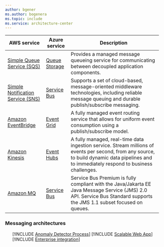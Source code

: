 ```yaml
---
author: bgener
ms.author: bogenera
ms.topic: include
ms.service: architecture-center
---
```


| AWS service | Azure service | Description |
|-------------|---------------|-------------|
| [Simple Queue Service (SQS)](https://aws.amazon.com/sqs) | [Queue Storage](https://azure.microsoft.com/services/storage/queues) | Provides a managed message queueing service for communicating between decoupled application components. |
| [Simple Notification Service (SNS)](https://aws.amazon.com/sns) | [Service Bus](https://azure.microsoft.com/services/service-bus) | Supports a set of cloud-based, message-oriented middleware technologies, including reliable message queuing and durable publish/subscribe messaging. |
| [Amazon EventBridge](https://aws.amazon.com/eventbridge) | [Event Grid](https://azure.microsoft.com/services/event-grid) | A fully managed event routing service that allows for uniform event consumption using a publish/subscribe model. |
| [Amazon Kinesis](https://aws.amazon.com/kinesis/) | [Event Hubs](https://azure.microsoft.com/services/event-hubs) | A fully managed, real-time data ingestion service. Stream millions of events per second, from any source, to build dynamic data pipelines and to immediately respond to business challenges. |
| [Amazon MQ](https://docs.aws.amazon.com/amazon-mq) | [Service Bus](/azure/service-bus-messaging/migrate-jms-activemq-to-servicebus) | Service Bus Premium is fully compliant with the Java/Jakarta EE Java Message Service (JMS) 2.0 API. Service Bus Standard supports the JMS 1.1 subset focused on queues. |

### Messaging architectures

<ul class="grid">

[!INCLUDE [Anomaly Detector Process](../../includes/cards/anomaly-detector-process.md)]
[!INCLUDE [Scalable Web App](../../includes/cards/scalable-web-app.md)]
[!INCLUDE [Enterprise integration](../../includes/cards/queues-events.md)]

</ul>
